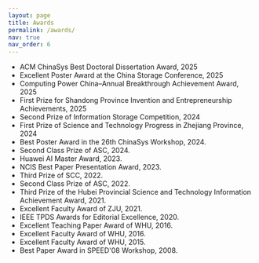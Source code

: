 ```yaml
---
layout: page
title: Awards
permalink: /awards/
nav: true
nav_order: 6
---
```


<!-- ### **Awards** -->
- ACM ChinaSys Best Doctoral Dissertation Award, 2025
- Excellent Poster Award at the China Storage Conference, 2025
- Computing Power China–Annual Breakthrough Achievement Award, 2025
- First Prize for Shandong Province Invention and Entrepreneurship Achievements, 2025 
- Second Prize of Information Storage Competition, 2024 
- First Prize of Science and Technology Progress in Zhejiang Province, 2024
- Best Poster Award in the 26th ChinaSys Workshop, 2024.
- Second Class Prize of ASC, 2024.
- Huawei AI Master Award, 2023.
- NCIS Best Paper Presentation Award, 2023.
- Third Prize of SCC, 2022.
- Second Class Prize of ASC, 2022.
- Third Prize of the Hubei Provincial Science and Technology Information Achievement Award, 2021. 
- Excellent Faculty Award of ZJU, 2021.
- IEEE TPDS Awards for Editorial Excellence, 2020.
- Excellent Teaching Paper Award of WHU, 2016.
- Excellent Faculty Award of WHU, 2016.
- Excellent Faculty Award of WHU, 2015.
- Best Paper Award in SPEED'08 Workshop, 2008.
